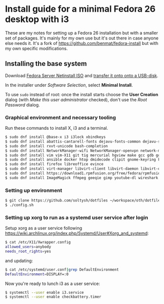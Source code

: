 # Install guide for a minimal Fedora 26 desktop with i3

These are my notes for setting up a Fedora 26 installation but with a smaller set of packages.
It's mainly for my own use but it's out there in case anyone else needs it.
It's a fork of https://github.com/benmat/fedora-install but with my own specific modifications.

## Installing the base system

Download [Fedora Server Netinstall ISO](https://getfedora.org/en/server/download/) and [transfer it onto onto a USB-disk](https://docs.fedoraproject.org/f26/install-guide/install/Preparing_for_Installation.html#sect-preparing-boot-media).

In the installer under *Software Selection*, select **Minimal Install**.

To use `sudo` instead of root: once the install starts choose the **User Creation** dialog (with *Make this user administrator* checked), don't use the *Root Password* dialog.

### Graphical environment and necessary tooling

Run these commands to install X, i3 and a terminal.

```sh
$ sudo dnf install @base-x i3 i3lock xbindkeys
$ sudo dnf install abattis-cantarell-fonts dejavu-fonts-common dejavu-sans-fonts dejavu-sans-mono-fonts dejavu-serif-fonts fontconfig fonts-tweak-tool ghostscript-fonts google-crosextra-caladea-fonts google-crosextra-carlito-fonts levien-inconsolata-fonts liberation-fonts-common liberation-mono-fonts liberation-sans-fonts liberation-serif-fonts terminus-fonts urw-fonts freetype-freeworld lxappearance greybird-gtk2-theme greybird-gtk3-theme pulseaudio-utils alsa-plugins-pulseaudio mpg123-plugins-pulseaudio
$ sudo dnf install rxvt-unicode bash-completion
$ sudo dnf install NetworkManager-wifi NetworkManager-openvpn network-manager-applet
$ sudo dnf install vim vim-X11 git tig mercurial hgview make gcc gdb golang glide
$ sudo dnf install ansible docker htop dmidecode clipit gnome-keyring krb5-workstation tar zip unzip p7zip bzip2 cups dstat jq lshw weechat bc rsync mc simple-mtpfs pciutils alsa-utils pulseaudio autofs net-tools rdate usbutils ntfs-3g httpie
$ sudo dnf install firefox libreoffice evince
$ sudo dnf install virt-manager libvirt-client libvirt-daemon libvirt-daemon-kvm ibvirt-daemon-config-network nfs-utils qemu-kvm
$ sudo dnf install https://download1.rpmfusion.org/free/fedora/rpmfusion-free-release-$(rpm -E %fedora).noarch.rpm https://download1.rpmfusion.org/nonfree/fedora/rpmfusion-nonfree-release-$(rpm -E %fedora).noarch.rpm
$ sudo dnf install ImageMagick ffmpeg geeqie gimp youtube-dl wireshark nmap mtr unrar mplayer pavucontrol powertop
```

### Setting up environment

```sh
$ git clone https://github.com/soltysh/dotfiles ~/workspace/oth/dotfiles
$ ./config.sh
```

### Setting up xorg to run as a systemd user service after login

Setup xorg as a user service following https://wiki.archlinux.org/index.php/Systemd/User#Xorg_and_systemd:

```sh
$ cat /etc/X11/Xwrapper.config
allowed_users=anybody
needs_root_rights=yes
```

and updating:

```sh
$ cat /etc/systemd/user.conf|grep DefaultEnvironment
DefaultEnvironment=DISPLAY=:0
```

Now you're ready to lunch i3 as a user service:

```sh
$ systemctl --user enable i3.service
$ systemctl --user enable checkbattery.timer
```
